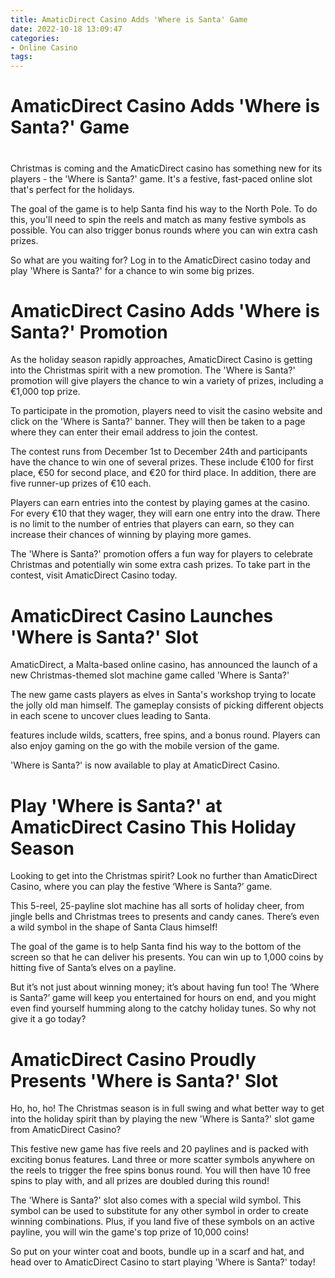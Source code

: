 ```yaml
---
title: AmaticDirect Casino Adds 'Where is Santa' Game
date: 2022-10-18 13:09:47
categories:
- Online Casino
tags:
---
```



#  AmaticDirect Casino Adds 'Where is Santa?' Game

#

Christmas is coming and the AmaticDirect casino has something new for its players - the 'Where is Santa?' game. It's a festive, fast-paced online slot that's perfect for the holidays.

The goal of the game is to help Santa find his way to the North Pole. To do this, you'll need to spin the reels and match as many festive symbols as possible. You can also trigger bonus rounds where you can win extra cash prizes.

So what are you waiting for? Log in to the AmaticDirect casino today and play 'Where is Santa?' for a chance to win some big prizes.

#  AmaticDirect Casino Adds 'Where is Santa?' Promotion

As the holiday season rapidly approaches, AmaticDirect Casino is getting into the Christmas spirit with a new promotion. The 'Where is Santa?' promotion will give players the chance to win a variety of prizes, including a €1,000 top prize.

To participate in the promotion, players need to visit the casino website and click on the 'Where is Santa?' banner. They will then be taken to a page where they can enter their email address to join the contest.

The contest runs from December 1st to December 24th and participants have the chance to win one of several prizes. These include €100 for first place, €50 for second place, and €20 for third place. In addition, there are five runner-up prizes of €10 each.

Players can earn entries into the contest by playing games at the casino. For every €10 that they wager, they will earn one entry into the draw. There is no limit to the number of entries that players can earn, so they can increase their chances of winning by playing more games.

The 'Where is Santa?' promotion offers a fun way for players to celebrate Christmas and potentially win some extra cash prizes. To take part in the contest, visit AmaticDirect Casino today.

#  AmaticDirect Casino Launches 'Where is Santa?' Slot

AmaticDirect, a Malta-based online casino, has announced the launch of a new Christmas-themed slot machine game called 'Where is Santa?'

The new game casts players as elves in Santa's workshop trying to locate the jolly old man himself. The gameplay consists of picking different objects in each scene to uncover clues leading to Santa.

features include wilds, scatters, free spins, and a bonus round. Players can also enjoy gaming on the go with the mobile version of the game.

'Where is Santa?' is now available to play at AmaticDirect Casino.

#  Play 'Where is Santa?' at AmaticDirect Casino This Holiday Season

Looking to get into the Christmas spirit? Look no further than AmaticDirect Casino, where you can play the festive ‘Where is Santa?’ game.

This 5-reel, 25-payline slot machine has all sorts of holiday cheer, from jingle bells and Christmas trees to presents and candy canes. There’s even a wild symbol in the shape of Santa Claus himself!

The goal of the game is to help Santa find his way to the bottom of the screen so that he can deliver his presents. You can win up to 1,000 coins by hitting five of Santa’s elves on a payline.

But it’s not just about winning money; it’s about having fun too! The ‘Where is Santa?’ game will keep you entertained for hours on end, and you might even find yourself humming along to the catchy holiday tunes. So why not give it a go today?

#  AmaticDirect Casino Proudly Presents 'Where is Santa?' Slot

Ho, ho, ho! The Christmas season is in full swing and what better way to get into the holiday spirit than by playing the new 'Where is Santa?' slot game from AmaticDirect Casino?

This festive new game has five reels and 20 paylines and is packed with exciting bonus features. Land three or more scatter symbols anywhere on the reels to trigger the free spins bonus round. You will then have 10 free spins to play with, and all prizes are doubled during this round!

The 'Where is Santa?' slot also comes with a special wild symbol. This symbol can be used to substitute for any other symbol in order to create winning combinations. Plus, if you land five of these symbols on an active payline, you will win the game's top prize of 10,000 coins!

So put on your winter coat and boots, bundle up in a scarf and hat, and head over to AmaticDirect Casino to start playing 'Where is Santa?' today!